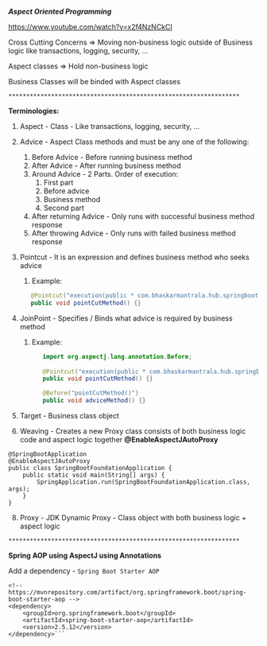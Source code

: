 ***Aspect Oriented Programming***

https://www.youtube.com/watch?v=x2f4NzNCkCI

Cross Cutting Concerns => Moving non-business logic outside of Business logic like transactions, logging, security, ...

Aspect classes => Hold non-business logic

Business Classes will be binded with Aspect classes

`*****************************************************************`

**Terminologies:**
1. Aspect - Class - Like transactions, logging, security, ...
2. Advice - Aspect Class methods and must be any one of the following:
   1. Before Advice - Before running business method
   2. After Advice - After running business method
   3. Around Advice - 2 Parts. Order of execution:
      1. First part
      2. Before advice
      3. Business method
      4. Second part
   4. After returning Advice - Only runs with successful business method response
   5. After throwing Advice - Only runs with failed business method response
3. Pointcut - It is an expression and defines business method who seeks advice
   1. Example: 
   ```java
      @Pointcut("execution(public * com.bhaskarmantrala.hub.springbootfoundation.*(..))")
      public void pointCutMethod() {} 
   ```

4. JoinPoint - Specifies / Binds what advice is required by business method
   1. Example:
      ```java
         import org.aspectj.lang.annotation.Before;
         
         @Pointcut("execution(public * com.bhaskarmantrala.hub.springbootfoundation.*(..))")
         public void pointCutMethod() {} 
      
         @Before("pointCutMethod()")
         public void adviceMethod() {}
      ```
5. Target - Business class object
6. Weaving - Creates a new Proxy class consists of both business logic code and aspect logic together
   **@EnableAspectJAutoProxy**
```
@SpringBootApplication
@EnableAspectJAutoProxy
public class SpringBootFoundationApplication {
	public static void main(String[] args) {
		SpringApplication.run(SpringBootFoundationApplication.class, args);
	}
}
```

8. Proxy - JDK Dynamic Proxy - Class object with both business logic + aspect logic

`*****************************************************************`

**Spring AOP using AspectJ using Annotations**

Add a dependency - `Spring Boot Starter AOP`

```
<!-- https://mvnrepository.com/artifact/org.springframework.boot/spring-boot-starter-aop -->
<dependency>
    <groupId>org.springframework.boot</groupId>
    <artifactId>spring-boot-starter-aop</artifactId>
    <version>2.5.12</version>
</dependency>```

